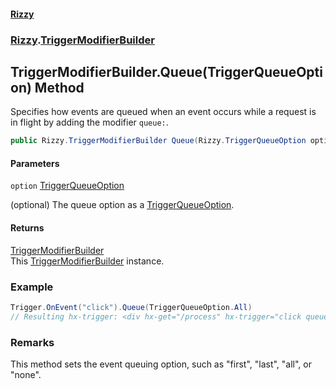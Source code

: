 #### [Rizzy](index.md 'index')
### [Rizzy](Rizzy.md 'Rizzy').[TriggerModifierBuilder](Rizzy.TriggerModifierBuilder.md 'Rizzy.TriggerModifierBuilder')

## TriggerModifierBuilder.Queue(TriggerQueueOption) Method

Specifies how events are queued when an event occurs while a request is in flight by adding the modifier `queue:`.

```csharp
public Rizzy.TriggerModifierBuilder Queue(Rizzy.TriggerQueueOption option=Rizzy.TriggerQueueOption.last);
```
#### Parameters

<a name='Rizzy.TriggerModifierBuilder.Queue(Rizzy.TriggerQueueOption).option'></a>

`option` [TriggerQueueOption](Rizzy.TriggerQueueOption.md 'Rizzy.TriggerQueueOption')

(optional) The queue option as a [TriggerQueueOption](Rizzy.TriggerQueueOption.md 'Rizzy.TriggerQueueOption').

#### Returns
[TriggerModifierBuilder](Rizzy.TriggerModifierBuilder.md 'Rizzy.TriggerModifierBuilder')  
This [TriggerModifierBuilder](Rizzy.TriggerModifierBuilder.md 'Rizzy.TriggerModifierBuilder') instance.

### Example
  
```csharp  
Trigger.OnEvent("click").Queue(TriggerQueueOption.All)  
// Resulting hx-trigger: <div hx-get="/process" hx-trigger="click queue:all">Queue All  
```

### Remarks
This method sets the event queuing option, such as "first", "last", "all", or "none".